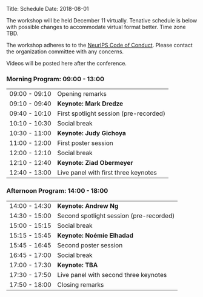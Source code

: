 Title: Schedule
Date: 2018-08-01
<!-- 25 minutes + 5 for invited -->

<p> The workshop will be held December 11 virtually. Tenative schedule is below with possible changes to accommodate virtual format better. Time zone TBD.</p>

<p>The workshop adheres to to the <a href="https://nips.cc/public/CodeOfConduct">NeurIPS Code of Conduct</a>. Please contact the organization committee with any concerns.</p>

<p> Videos will be posted here after the conference.</p>

<h3>Morning Program: 09:00 - 13:00</h3>

<div class="table-responsive">
  <table class="table table-bordered">
    <tbody>
        <tr> <td>09:00 - 09:10</td> <td>Opening remarks</td></tr>
<tr> <td>09:10 - 09:40</td> <td><b>Keynote: Mark Dredze</b></td></tr>
<tr> <td>09:40 - 10:10</td> <td>First spotlight session (pre-recorded)</td></tr>
<tr> <td>10:10 - 10:30</td> <td>Social break</td></tr>
<tr> <td>10:30 - 11:00</td> <td><b>Keynote: Judy Gichoya</b></td></tr>
<tr> <td>11:00 - 12:00</td> <td>First poster session</td></tr>
<tr> <td>12:00 - 12:10</td> <td>Social break</td></tr>
<tr> <td>12:10 - 12:40</td> <td><b>Keynote: Ziad Obermeyer</b></td></tr>
<tr> <td>12:40 - 13:00</td> <td>Live panel with first three keynotes</td></tr>
  </tbody>
    </table>
</div>

<!-- <h3> Lunch/dinner break: 13:00 - 14:00 </h3> -->
<h3>Afternoon Program: 14:00 - 18:00</h3>
<div class="table-responsive">
  <table class="table table-bordered">
    <tbody>
<tr> <td>14:00 - 14:30</td> <td><b>Keynote: Andrew Ng</b></td></tr>
<tr> <td>14:30 - 15:00</td> <td>Second spotlight session (pre-recorded)</td></tr>
<tr> <td>15:00 - 15:15</td> <td>Social break</td></tr>
<tr> <td>15:15 - 15:45</td> <td><b>Keynote: Noémie Elhadad</b></td></tr>
<tr> <td>15:45 - 16:45</td> <td>Second poster session</td></tr>
<tr> <td>16:45 - 17:00</td> <td>Social break</td></tr>
<tr> <td>17:00 - 17:30</td> <td><b>Keynote: TBA</b></td></tr>
<tr> <td>17:30 - 17:50</td> <td>Live panel with second three keynotes</td></tr>
<tr> <td>17:50 - 18:00</td> <td>Closing remarks</td></tr>
    </tbody>
    </table>
</div>

